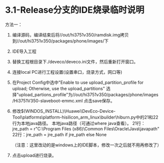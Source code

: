 # 3.1-Release分支的IDE烧录临时说明
方法一：
1. 编译源码，编译结束后将//out/hi3751v350/ramdisk.img拷贝到//out/hi3751v350/packages/phone/images/下

2. IDE导入工程

3. 替换工程根目录下./deveco/deveco.ini文件，然后重新打开窗口。

4. 连接local PC进行工程设置(设置串口，烧录方式，网口等)

5. 在Project Config中选中"Enable to use upload_partition_profile for upload; Otherwise, use the upload_partitions"
    选择"upload_partions_profile"为//out/hi3751v350/packages/phone/images/Hi3751V350-slaveboot-emmc.xml
    点击save保存。

6. 修改$(WINDOS_INSTALL)\Huawei\DevEco-Device-Tool\platforms\platform-hisilicon_arm_linux\builder\hiburn.py中的21和22行为本地java路径。
           本地java路径（可通过where java查看）。
           21行：jre_path = r"C:\Program Files (x86)\Common Files\Oracle\Java\javapath"
           22行：jre_path = jre_path if jre_path else None

    （注意：这里改动的是windows上的IDE脚本，修改一次之后就不用再修改了）

7. 点击upload进行烧录。

